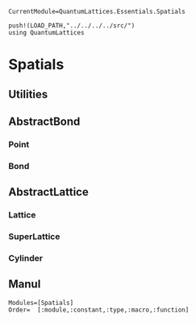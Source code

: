 ```@meta
CurrentModule=QuantumLattices.Essentials.Spatials
```

```@setup spatials
push!(LOAD_PATH,"../../../../src/")
using QuantumLattices
```

# Spatials

## Utilities

## AbstractBond

### Point

### Bond

## AbstractLattice

### Lattice

### SuperLattice

### Cylinder

## Manul

```@autodocs
Modules=[Spatials]
Order=  [:module,:constant,:type,:macro,:function]
```
